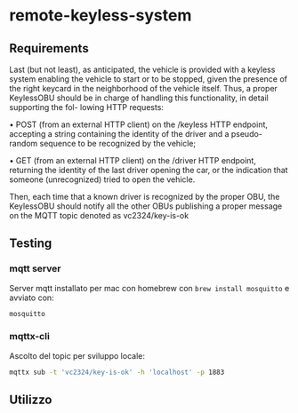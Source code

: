 # remote-keyless-system

## Requirements

Last (but not least), as anticipated, the vehicle is provided with a keyless
system enabling the vehicle to start or to be stopped, given the presence of
the right keycard in the neighborhood of the vehicle itself. Thus, a proper
KeylessOBU should be in charge of handling this functionality, in detail
supporting the fol- lowing HTTP requests:

• POST (from an external HTTP client) on the /keyless HTTP endpoint, accepting
a string containing the identity of the driver and a pseudo- random sequence to
be recognized by the vehicle;

• GET (from an external HTTP client) on the /driver HTTP endpoint, returning
the identity of the last driver opening the car, or the indication that someone
(unrecognized) tried to open the vehicle.

Then, each time that a known driver is recognized by the proper OBU, the
KeylessOBU should notify all the other OBUs publishing a proper message on the
MQTT topic denoted as vc2324/key-is-ok

## Testing

### mqtt server

Server mqtt installato per mac con homebrew con `brew install mosquitto` e avviato con:

```bash
mosquitto
```

### mqttx-cli

Ascolto del topic per sviluppo locale:

```bash
mqttx sub -t 'vc2324/key-is-ok' -h 'localhost' -p 1883
```

## Utilizzo
